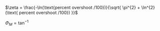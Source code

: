

$\zeta = \frac{-\ln(\text{percent overshoot /100})}{\sqrt{ \pi^{2} + \ln^{2}(\text{ percent overshoot /100}) }}$

$\Phi_{M} = \tan^{-1}$